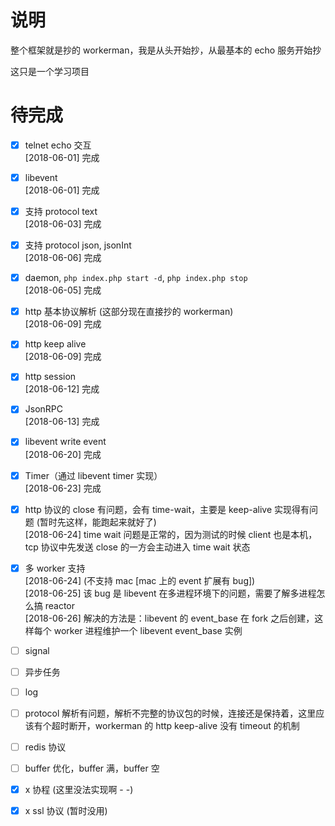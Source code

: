 # 说明
整个框架就是抄的 workerman，我是从头开始抄，从最基本的 echo 服务开始抄

这只是一个学习项目

# 待完成
- [x] telnet echo 交互<br>
  [2018-06-01] 完成<br>

- [x] libevent<br>
  [2018-06-01] 完成<br>

- [x] 支持 protocol text<br>
  [2018-06-03] 完成<br>

- [x] 支持 protocol json, jsonInt<br>
  [2018-06-06] 完成<br>

- [x] daemon, `php index.php start -d`, `php index.php stop`<br>
  [2018-06-05] 完成<br>

- [x] http 基本协议解析 (这部分现在直接抄的 workerman)<br>
  [2018-06-09] 完成<br>

- [x] http keep alive<br>
  [2018-06-09] 完成<br>

- [x] http session<br>
  [2018-06-12] 完成<br>

- [x] JsonRPC<br>
  [2018-06-13] 完成<br>

- [x] libevent write event<br>
  [2018-06-20] 完成<br>

- [x] Timer（通过 libevent timer 实现）<br>
  [2018-06-23] 完成<br>

- [x] http 协议的 close 有问题，会有 time-wait，主要是 keep-alive 实现得有问题 (暂时先这样，能跑起来就好了)<br>
  [2018-06-24] time wait 问题是正常的，因为测试的时候 client 也是本机，tcp 协议中先发送 close 的一方会主动进入 time wait 状态<br>

- [x] 多 worker 支持<br>
  [2018-06-24] (不支持 mac [mac 上的 event 扩展有 bug])<br>
  [2018-06-25] 该 bug 是 libevent 在多进程环境下的问题，需要了解多进程怎么搞 reactor<br>
  [2018-06-26] 解决的方法是：libevent 的 event_base 在 fork 之后创建，这样每个 worker 进程维护一个 libevent event_base 实例<br>

- [ ] signal<br>
- [ ] 异步任务<br>
- [ ] log<br>
- [ ] protocol 解析有问题，解析不完整的协议包的时候，连接还是保持着，这里应该有个超时断开，workerman 的 http keep-alive 没有 timeout 的机制<br>
- [ ] redis 协议<br>
- [ ] buffer 优化，buffer 满，buffer 空<br>
- [x] x 协程 (这里没法实现啊 - -)<br>
- [x] x ssl 协议 (暂时没用)<br>
